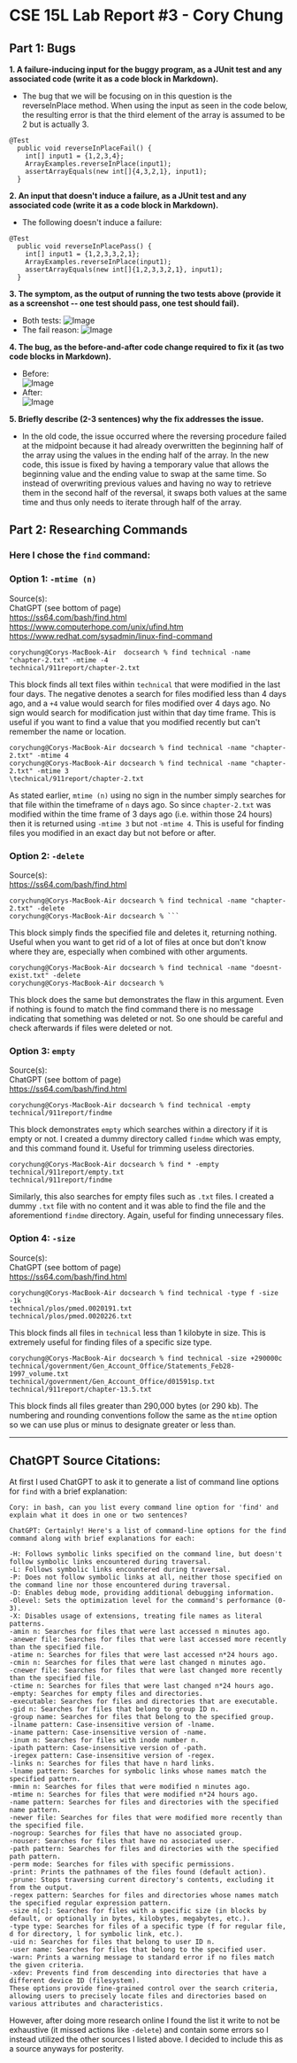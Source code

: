 # CSE 15L Lab Report #3 - Cory Chung

## Part 1: Bugs

**1. A failure-inducing input for the buggy program, as a JUnit test and any associated code (write it as a code block in Markdown).**

- The bug that we will be focusing on in this question is the reverseInPlace method. When using the input as seen in the code below, the resulting error is that the third element of the array is assumed to be 2 but is actually 3.
```
@Test
  public void reverseInPlaceFail() {
    int[] input1 = {1,2,3,4};
    ArrayExamples.reverseInPlace(input1);
    assertArrayEquals(new int[]{4,3,2,1}, input1);
  }
```

**2. An input that doesn't induce a failure, as a JUnit test and any associated code (write it as a code block in Markdown).**

- The following doesn't induce a failure:
```
@Test
  public void reverseInPlacePass() {
    int[] input1 = {1,2,3,3,2,1};
    ArrayExamples.reverseInPlace(input1);
    assertArrayEquals(new int[]{1,2,3,3,2,1}, input1);
  }
```

**3. The symptom, as the output of running the two tests above (provide it as a screenshot -- one test should pass, one test should fail).**

- Both tests:
![Image](ss1.png)
- The fail reason:
![Image](ss2.png)


**4. The bug, as the before-and-after code change required to fix it (as two code blocks in Markdown).**

- Before:  
![Image](ss4.png)
- After:  
![Image](ss3.png)


**5. Briefly describe (2-3 sentences) why the fix addresses the issue.**

- In the old code, the issue occurred where the reversing procedure failed at the midpoint because it had already overwritten the beginning half of the array using the values in the ending half of the array. In the new code, this issue is fixed by having a temporary value that allows the beginning value and the ending value to swap at the same time. So instead of overwriting previous values and having no way to retrieve them in the second half of the reversal, it swaps both values at the same time and thus only needs to iterate through half of the array.

## Part 2: Researching Commands 

### Here I chose the `find` command: ###
### Option 1: `-mtime (n)` ###
Source(s):  
ChatGPT (see bottom of page)  
https://ss64.com/bash/find.html  
https://www.computerhope.com/unix/ufind.htm  
https://www.redhat.com/sysadmin/linux-find-command

```
corychung@Corys-MacBook-Air  docsearch % find technical -name "chapter-2.txt" -mtime -4
technical/911report/chapter-2.txt
```
This block finds all text files within `technical` that were modified in the last four days. The negative denotes a search for files modified less than 4 days ago, and a `+4` value would search for files modified over 4 days ago. No sign would search for modification just within that day time frame. This is useful if you want to find a value that you modified recently but can't remember the name or location.
```
corychung@Corys-MacBook-Air docsearch % find technical -name "chapter-2.txt" -mtime 4
corychung@Corys-MacBook-Air docsearch % find technical -name "chapter-2.txt" -mtime 3 
\technical/911report/chapter-2.txt
```
As stated earlier, `mtime (n)` using no sign in the number simply searches for that file within the timeframe of `n` days ago. So since `chapter-2.txt` was modified within the time frame of 3 days ago (i.e. within those 24 hours) then it is returned using `-mtime 3` but not `-mtime 4`. This is useful for finding files you modified in an exact day but not before or after.
### Option 2: `-delete` ###
Source(s):  
https://ss64.com/bash/find.html  
```
corychung@Corys-MacBook-Air docsearch % find technical -name "chapter-2.txt" -delete
corychung@Corys-MacBook-Air docsearch % ```
```
This block simply finds the specified file and deletes it, returning nothing. Useful when you want to get rid of a lot of files at once but don't know where they are, especially when combined with other arguments.
```
corychung@Corys-MacBook-Air docsearch % find technical -name "doesnt-exist.txt" -delete
corychung@Corys-MacBook-Air docsearch %
```
This block does the same but demonstrates the flaw in this argument. Even if nothing is found to match the find command there is no message indicating that something was deleted or not. So one should be careful and check afterwards if files were deleted or not.
### Option 3: `empty` ###
Source(s):  
ChatGPT (see bottom of page)  
https://ss64.com/bash/find.html  
```
corychung@Corys-MacBook-Air docsearch % find technical -empty 
technical/911report/findme
```
This block demonstrates `empty` which searches within a directory if it is empty or not. I created a dummy directory called `findme` which was empty, and this command found it. Useful for trimming useless directories.
```
corychung@Corys-MacBook-Air docsearch % find * -empty
technical/911report/empty.txt
technical/911report/findme
```
Similarly, this also searches for empty files such as `.txt` files. I created a dummy `.txt` file with no content and it was able to find the file and the aforementiond `findme` directory. Again, useful for finding unnecessary files.
### Option 4: `-size` ###
Source(s):  
ChatGPT (see bottom of page)  
https://ss64.com/bash/find.html  
```
corychung@Corys-MacBook-Air docsearch % find technical -type f -size -1k  
technical/plos/pmed.0020191.txt
technical/plos/pmed.0020226.txt
```
This block finds all files in `technical` less than 1 kilobyte in size. This is extremely useful for finding files of a specific size type.
```
corychung@Corys-MacBook-Air docsearch % find technical -size +290000c
technical/government/Gen_Account_Office/Statements_Feb28-1997_volume.txt
technical/government/Gen_Account_Office/d01591sp.txt
technical/911report/chapter-13.5.txt
```
This block finds all files greater than 290,000 bytes (or 290 kb). The numbering and rounding conventions follow the same as the `mtime` option so we can use plus or minus to designate greater or less than.

---

## ChatGPT Source Citations: ##

At first I used ChatGPT to ask it to generate a list of command line options for `find` with a brief explanation:

```
Cory: in bash, can you list every command line option for 'find' and explain what it does in one or two sentences?

ChatGPT: Certainly! Here's a list of command-line options for the find command along with brief explanations for each:

-H: Follows symbolic links specified on the command line, but doesn't follow symbolic links encountered during traversal.
-L: Follows symbolic links encountered during traversal.
-P: Does not follow symbolic links at all, neither those specified on the command line nor those encountered during traversal.
-D: Enables debug mode, providing additional debugging information.
-Olevel: Sets the optimization level for the command's performance (0-3).
-X: Disables usage of extensions, treating file names as literal patterns.
-amin n: Searches for files that were last accessed n minutes ago.
-anewer file: Searches for files that were last accessed more recently than the specified file.
-atime n: Searches for files that were last accessed n*24 hours ago.
-cmin n: Searches for files that were last changed n minutes ago.
-cnewer file: Searches for files that were last changed more recently than the specified file.
-ctime n: Searches for files that were last changed n*24 hours ago.
-empty: Searches for empty files and directories.
-executable: Searches for files and directories that are executable.
-gid n: Searches for files that belong to group ID n.
-group name: Searches for files that belong to the specified group.
-ilname pattern: Case-insensitive version of -lname.
-iname pattern: Case-insensitive version of -name.
-inum n: Searches for files with inode number n.
-ipath pattern: Case-insensitive version of -path.
-iregex pattern: Case-insensitive version of -regex.
-links n: Searches for files that have n hard links.
-lname pattern: Searches for symbolic links whose names match the specified pattern.
-mmin n: Searches for files that were modified n minutes ago.
-mtime n: Searches for files that were modified n*24 hours ago.
-name pattern: Searches for files and directories with the specified name pattern.
-newer file: Searches for files that were modified more recently than the specified file.
-nogroup: Searches for files that have no associated group.
-nouser: Searches for files that have no associated user.
-path pattern: Searches for files and directories with the specified path pattern.
-perm mode: Searches for files with specific permissions.
-print: Prints the pathnames of the files found (default action).
-prune: Stops traversing current directory's contents, excluding it from the output.
-regex pattern: Searches for files and directories whose names match the specified regular expression pattern.
-size n[c]: Searches for files with a specific size (in blocks by default, or optionally in bytes, kilobytes, megabytes, etc.).
-type type: Searches for files of a specific type (f for regular file, d for directory, l for symbolic link, etc.).
-uid n: Searches for files that belong to user ID n.
-user name: Searches for files that belong to the specified user.
-warn: Prints a warning message to standard error if no files match the given criteria.
-xdev: Prevents find from descending into directories that have a different device ID (filesystem).
These options provide fine-grained control over the search criteria, allowing users to precisely locate files and directories based on various attributes and characteristics.
```
However, after doing more research online I found the list it write to not be exhaustive (it missed actions like `-delete`) and contain some errors so I instead utilized the other sources I listed above. I decided to include this as a source anyways for posterity.




